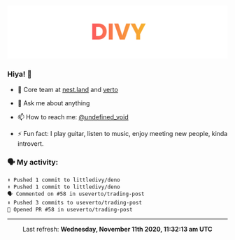 
![](https://github.com/divy-work/divy-work/raw/master/assets/divy.png)

### Hiya! 👋

- 🔭 Core team at [nest.land](https://github.com/nestdotland/nest.land) and [verto](https://github.com/useverto/verto)

- 💬 Ask me about anything

- 📫 How to reach me: [@undefined_void](https://instagram.com/divy.exe)

- ⚡ Fun fact: I play guitar, listen to music, enjoy meeting new people, kinda introvert.

### 🗣 My activity:

```
⬆️ Pushed 1 commit to littledivy/deno
⬆️ Pushed 1 commit to littledivy/deno
🗣 Commented on #58 in useverto/trading-post
⬆️ Pushed 3 commits to useverto/trading-post
💪 Opened PR #58 in useverto/trading-post
```

------------
<p align="center">Last refresh: <b>Wednesday, November 11th 2020, 11:32:13 am UTC</b></p>
